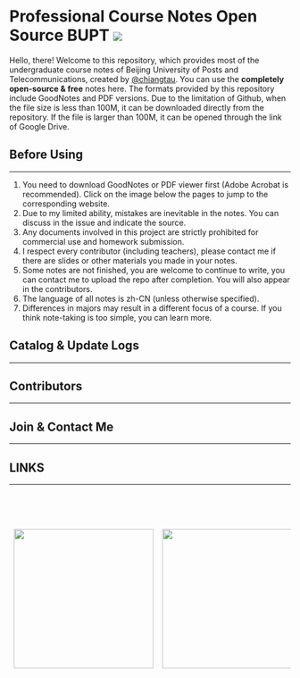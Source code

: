 # **Professional Course Notes Open Source BUPT**  [![](https://img.shields.io/badge/license-MIT-brightgreen)](https://github.com/chiangtau/Professional-Course-Notes-Open-Source-BUPT/blob/main/LICENSE) 

Hello, there! Welcome to this repository, which provides most of the undergraduate course notes of Beijing University of Posts and Telecommunications, created by [@chiangtau](https://github.com/chiangtau). You can use the **completely open-source & free** notes here. The formats provided by this repository include GoodNotes and PDF versions. Due to the limitation of Github, when the file size is less than 100M, it can be downloaded directly from the repository. If the file is larger than 100M, it can be opened through the link of Google Drive.

## **Before Using**
-------------
1. You need to download GoodNotes or PDF viewer first (Adobe Acrobat is recommended). Click on the image below the pages to jump to the corresponding website.
2. Due to my limited ability, mistakes are inevitable in the notes. You can discuss in the issue and indicate the source.
3. Any documents involved in this project are strictly prohibited for commercial use and homework submission.
4. I respect every contributor (including teachers), please contact me if there are slides or other materials you made in your notes.
5. Some notes are not finished, you are welcome to continue to write, you can contact me to upload the repo after completion. You will also appear in the contributors.
6. The language of all notes is zh-CN (unless otherwise specified).
7. Differences in majors may result in a different focus of a course. If you think note-taking is too simple, you can learn more.

## **Catalog & Update Logs**
-------------


## **Contributors**
-------------

## **Join & Contact Me**
-------------


## **LINKS**
| <a href="https://www.goodnotes.com/" target="_blank"><img src="https://uploads-ssl.webflow.com/622072bb155784c16fe8ef39/623e91bfd599265ea93c8e67_goodnoteslogo_2.png" width="250px"></a> | <a href="https://www.adobe.com/hk_zh/" target="_blank"><img src="https://s1.ax1x.com/2022/09/02/vI1ERJ.png" width="250px"></a> | <a href="https://www.google.com/drive/" target="_blank"><img src="https://s1.ax1x.com/2022/09/02/vI8srn.jpg" width="400px"></a> | <a href="https://www.bupt.edu.cn/" target="_blank"><img src="https://www.bupt.edu.cn/__local/C/8E/F7/EE902059AE32E0E6325EFEE8F46_B2D41D06_CD58.png" width="300px"></a> | <a href="https://www.jiangtaoyu.com/" target="_blank"><img src="https://s1.ax1x.com/2022/09/02/vIGCZt.jpg" width="200px"></a> |
| ---- | ---- | ---- | ---- | ---- |
